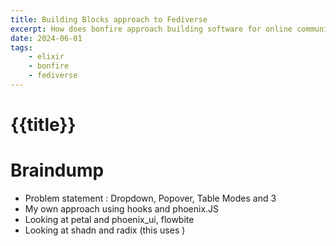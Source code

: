 ```yaml
---
title: Building Blocks approach to Fediverse
excerpt: How does bonfire approach building software for online communities in a modular fashion using Elixir.
date: 2024-06-01
tags: 
    - elixir
    - bonfire
    - fediverse
---
```


# {{title}}


# Braindump
- Problem statement : Dropdown, Popover, Table Modes and 3
- My own approach using hooks and phoenix.JS
- Looking at petal and phoenix_ui, flowbite
- Looking at shadn and radix (this uses ) 